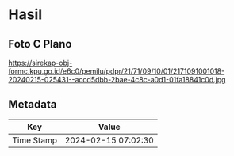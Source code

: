 # Hasil

## Foto C Plano

https://sirekap-obj-formc.kpu.go.id/e6c0/pemilu/pdpr/21/71/09/10/01/2171091001018-20240215-025431--accd5dbb-2bae-4c8c-a0d1-01fa18841c0d.jpg


## Metadata

| Key        | Value               |
| ---------- | ------------------- |
| Time Stamp | 2024-02-15 07:02:30 |



